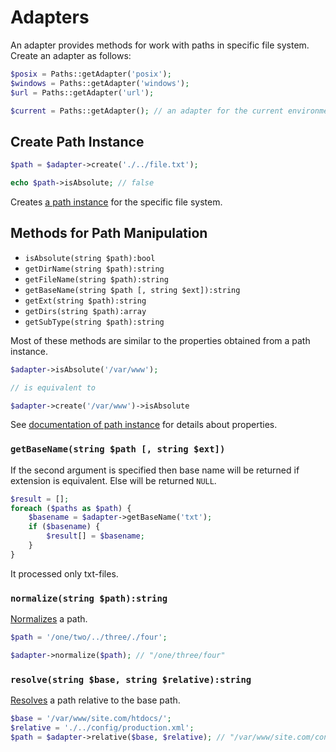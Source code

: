 # Adapters

An adapter provides methods for work with paths in specific file system.
Create an adapter as follows:

```php
$posix = Paths::getAdapter('posix');
$windows = Paths::getAdapter('windows');
$url = Paths::getAdapter('url');

$current = Paths::getAdapter(); // an adapter for the current environment
```

## Create Path Instance

```php
$path = $adapter->create('./../file.txt');

echo $path->isAbsolute; // false
```

Creates [a path instance](path.md) for the specific file system.

## Methods for Path Manipulation

* `isAbsolute(string $path):bool`
* `getDirName(string $path):string`
* `getFileName(string $path):string`
* `getBaseName(string $path [, string $ext]):string`
* `getExt(string $path):string`
* `getDirs(string $path):array`
* `getSubType(string $path):string`

Most of these methods are similar to the properties obtained from a path instance.

```php
$adapter->isAbsolute('/var/www');

// is equivalent to

$adapter->create('/var/www')->isAbsolute
```

See [documentation of path instance](path.md) for details about properties.

### `getBaseName(string $path [, string $ext])`

If the second argument is specified then base name will be returned if extension is equivalent.
Else will be returned `NULL`.

```php
$result = [];
foreach ($paths as $path) {
    $basename = $adapter->getBaseName('txt');
    if ($basename) {
        $result[] = $basename;
    }
}
```

It processed only txt-files.

### `normalize(string $path):string`

[Normalizes](resolve.md) a path.

```php
$path = '/one/two/../three/./four';

$adapter->normalize($path); // "/one/three/four"
```

### `resolve(string $base, string $relative):string`

[Resolves](resolve.md) a path relative to the base path.

```php
$base = '/var/www/site.com/htdocs/';
$relative = './../config/production.xml';
$path = $adapter->relative($base, $relative); // "/var/www/site.com/config/production.xml"
```

